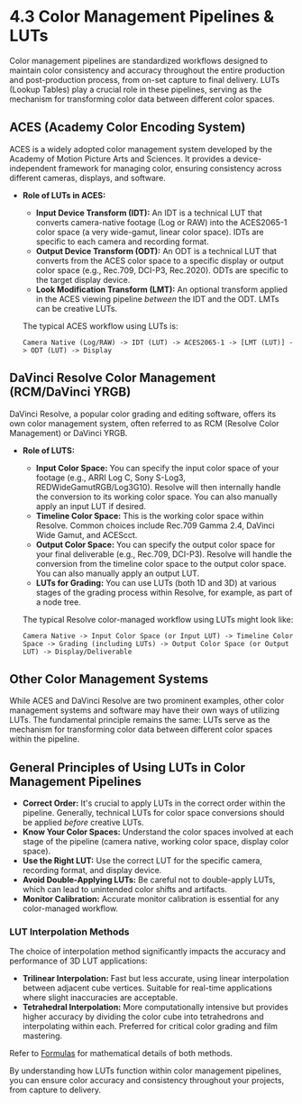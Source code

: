 # 4.3 Color Management Pipelines & LUTs

Color management pipelines are standardized workflows designed to maintain color consistency and accuracy throughout the entire production and post-production process, from on-set capture to final delivery. LUTs (Lookup Tables) play a crucial role in these pipelines, serving as the mechanism for transforming color data between different color spaces.

## ACES (Academy Color Encoding System)

ACES is a widely adopted color management system developed by the Academy of Motion Picture Arts and Sciences. It provides a device-independent framework for managing color, ensuring consistency across different cameras, displays, and software.

*   **Role of LUTs in ACES:**
    *   **Input Device Transform (IDT):**  An IDT is a technical LUT that converts camera-native footage (Log or RAW) into the ACES2065-1 color space (a very wide-gamut, linear color space). IDTs are specific to each camera and recording format.
    *   **Output Device Transform (ODT):** An ODT is a technical LUT that converts from the ACES color space to a specific display or output color space (e.g., Rec.709, DCI-P3, Rec.2020). ODTs are specific to the target display device.
    * **Look Modification Transform (LMT):** An optional transform applied in the ACES viewing pipeline *between* the IDT and the ODT. LMTs can be creative LUTs.

    The typical ACES workflow using LUTs is:

    `Camera Native (Log/RAW) -> IDT (LUT) -> ACES2065-1 -> [LMT (LUT)] -> ODT (LUT) -> Display`

## DaVinci Resolve Color Management (RCM/DaVinci YRGB)

DaVinci Resolve, a popular color grading and editing software, offers its own color management system, often referred to as RCM (Resolve Color Management) or DaVinci YRGB.

* **Role of LUTS:**
    * **Input Color Space:** You can specify the input color space of your footage (e.g., ARRI Log C, Sony S-Log3, REDWideGamutRGB/Log3G10). Resolve will then internally handle the conversion to its working color space. You can also manually apply an input LUT if desired.
    * **Timeline Color Space:** This is the working color space within Resolve. Common choices include Rec.709 Gamma 2.4, DaVinci Wide Gamut, and ACEScct.
    * **Output Color Space:** You can specify the output color space for your final deliverable (e.g., Rec.709, DCI-P3). Resolve will handle the conversion from the timeline color space to the output color space. You can also manually apply an output LUT.
    * **LUTs for Grading:** You can use LUTs (both 1D and 3D) at various stages of the grading process within Resolve, for example, as part of a node tree.

    The typical Resolve color-managed workflow using LUTs might look like:

    `Camera Native -> Input Color Space (or Input LUT) -> Timeline Color Space -> Grading (including LUTs) -> Output Color Space (or Output LUT) -> Display/Deliverable`

## Other Color Management Systems

While ACES and DaVinci Resolve are two prominent examples, other color management systems and software may have their own ways of utilizing LUTs. The fundamental principle remains the same: LUTs serve as the mechanism for transforming color data between different color spaces within the pipeline.

## General Principles of Using LUTs in Color Management Pipelines

*   **Correct Order:**  It's crucial to apply LUTs in the correct order within the pipeline. Generally, technical LUTs for color space conversions should be applied *before* creative LUTs.
*   **Know Your Color Spaces:**  Understand the color spaces involved at each stage of the pipeline (camera native, working color space, display color space).
*   **Use the Right LUT:**  Use the correct LUT for the specific camera, recording format, and display device.
*   **Avoid Double-Applying LUTs:**  Be careful not to double-apply LUTs, which can lead to unintended color shifts and artifacts.
* **Monitor Calibration:** Accurate monitor calibration is essential for any color-managed workflow.

### LUT Interpolation Methods
The choice of interpolation method significantly impacts the accuracy and performance of 3D LUT applications:

- **Trilinear Interpolation:** Fast but less accurate, using linear interpolation between adjacent cube vertices. Suitable for real-time applications where slight inaccuracies are acceptable.
- **Tetrahedral Interpolation:** More computationally intensive but provides higher accuracy by dividing the color cube into tetrahedrons and interpolating within each. Preferred for critical color grading and film mastering.

Refer to [Formulas](11.1_Formulas.md) for mathematical details of both methods.

By understanding how LUTs function within color management pipelines, you can ensure color accuracy and consistency throughout your projects, from capture to delivery.
